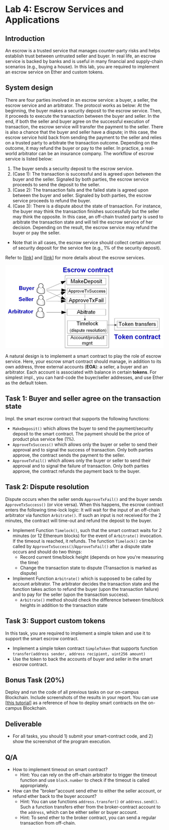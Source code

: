 Lab 4: Escrow Services and Applications
===

Introduction
---

An escrow is a trusted service that manages counter-party risks and helps establish trust between untrusted seller and buyer. In real life, an escrow service is backed by banks and is useful in many financial and supply-chain scenarios (e.g., buying a house). In this lab, you are required to implement an escrow service on Ether and custom tokens.

System design
---

There are four parties involved in an escrow service: a buyer, a seller, the escrow service and an arbitrator. The protocol works as below: At the beginning, the buyer makes a security deposit to the escrow service. Then, it proceeds to execute the transaction between the buyer and seller. In the end, if both the seller and buyer agree on the successful execution of transaction, the escrow service will transfer the payment to the seller. There is also a chance that the buyer and seller have a dispute; in this case, the escrow service hold back from sending the payment to the seller and relies on a trusted party to arbitrate the transaction outcome. Depending on the outcome, it may refund the buyer or pay to the seller. In practice, a real-world arbitrator can be an insurance company. The workflow of escrow service is listed below:

1. The buyer sends a security deposit to the escrow service. 
2. (Case 1): The transaction is successful and is agreed upon between the buyer and the seller. Signaled by both parties, the escrow service proceeds to send the deposit to the seller. 
4. (Case 2): The transaction fails and the failed state is agreed upon between the buyer and seller. Signaled by both parties, the escrow service proceeds to refund the buyer.
3. (Case 3): There is a dispute about the state of transaction. For instance, the buyer may think the transaction finishes successfully but the seller may think the opposite. In this case, an off-chain trusted party is used to arbitrate the transaction state and will tell the escrow service of her decision. Depending on the result, the escrow service may refund the buyer or pay the seller.
- Note that in all cases, the escrow service should collect certain amount of security deposit for the service fee (e.g., 1% of the security deposit).

Refer to [[link](https://www.investopedia.com/terms/e/escrow.asp)] and [[link](https://www.escrow.com/what-is-escrow)] for more details about the escrow services.

![Contract design diagram](lab-escrow.jpg)

A natural design is to implement a smart contract to play the role of escrow service. Here, your escrow smart contract should manage, in addition to its own address, three external accounts (**EOA**): a seller, a buyer and an arbitrator. Each account is associated with balance in certain **tokens**. For simplest impl., you can hard-code the buyer/seller addresses, and use Ether as the default token. 

Task 1: Buyer and seller agree on the transaction state
---

Impl. the smart escrow contract that supports the following functions:

- `MakeDeposit()` which allows the buyer to send the payment/security deposit to the smart contract. The payment should be the price of product plus service fee (1%).
- `ApproveTxSuccess()` which allows only the buyer or seller to send their approval and to signal the success of transaction. Only both parties approve, the contract sends the payment to the seller.
- `ApproveTxFail()` which allows only the buyer or seller to send their approval and to signal the failure of transaction. Only both parties approve, the contract refunds the payment back to the buyer.

Task 2: Dispute resolution
---

Dispute occurs when the seller sends `ApproveTxFail()` and the buyer sends `ApproveTxSuccess()` (or vice versa). When this happens, the escrow contract enters the following time-lock logic: It will wait for the input of an off-chain arbitrator via function `Arbitrate()`. If such an input is not received for the 2 minutes, the contract will time-out and refund the deposit to the buyer.

- Implement Function `Timelock()`, such that the smart contract waits for 2 minutes (or 12 Ethereum blocks) for the event of `Arbitrate()` invocation. If the timeout is reached, it refunds. The function `Timelock()` can be called by `ApproveTxSuccess()`/`ApproveTxFail()` after a dispute state occurs and should do two things:
    - Record current time/block height (depends on how you're measuring the time)
    - Change the transaction state to dispute (Transaction is marked as dispute)
- Implement Function `Arbitrate()` which is supposed to be called by account arbitrator. The arbitrator decides the transaction state and the function takes action to refund the buyer (upon the transaction failure) and to pay for the seller (upon the transaction success).
    - `Arbitrate()` method should check the difference between time/block heights in addition to the transaction state

Task 3: Support custom tokens
---

In this task, you are required to implement a simple token and use it to support the smart escrow contract.

- Implement a simple token contract `SimpleToken` that supports function `transfer(address sender, address recipient, uint256 amount)` 
- Use the token to back the accounts of buyer and seller in the smart escrow contract.

<!--

contract SimpleToken {
    mapping (address => uint256) private _balances;
    function transfer(address sender, address recipient, uint256 amount) internal {
        if ( _balances[sender] - amount < 0) throw;
        _balances[sender] -= amount;
        _balances[recipient] += amount;
    }
}

-->

Bonus Task (20%) 
---

Deploy and run the code of all previous tasks on our on-campus Blockchain. Include screenshots of the results in your report. You can use [[this tutorial](https://github.com/BlockchainLabSU/SUBlockchainLabs/blob/master/lab2/README_solc.md)] as a reference of how to deploy smart contracts on the on-campus Blockchain.


Deliverable
---

- For all tasks, you should 1) submit your smart-contract code, and 2) show the screenshot of the program execution. 

Q/A
---

- How to implement timeout on smart contract?
    - Hint: You can rely on the off-chain arbitrator to trigger the timeout function and use `block.number` to check if the timeout is called appropriately.
- How can the "broker"account send ether to either the seller account, or refund ether back to the buyer account?
    - Hint: You can use functions `address.transfer()` or `address.send()`. Such a function transfers ether from the broker-contract account to the `address`, which can be either seller or buyer account.
    - Hint: To send ether to the broker contract, you can send a regular transaction from off-chain.

